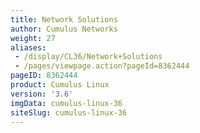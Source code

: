 ```yaml
---
title: Network Solutions
author: Cumulus Networks
weight: 27
aliases:
 - /display/CL36/Network+Solutions
 - /pages/viewpage.action?pageId=8362444
pageID: 8362444
product: Cumulus Linux
version: '3.6'
imgData: cumulus-linux-36
siteSlug: cumulus-linux-36
---
```


